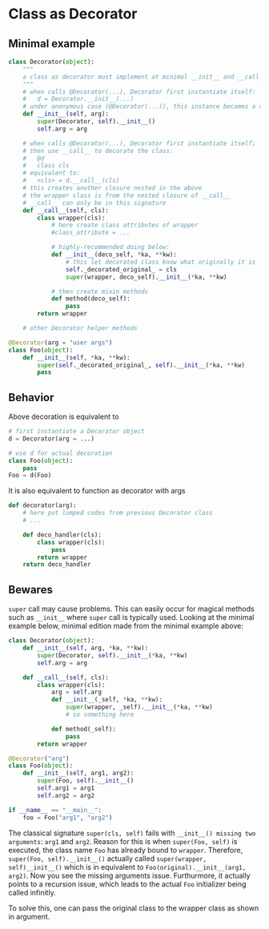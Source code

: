 Class as Decorator
==================


## Minimal example

```python
class Decorator(object):
	"""
	a class as decorator must implement at minimal __init__ and __call__
	"""
	# when calls @Decorator(...), Decorator first instantiate itself:
	#   d = Decorator.__init__(...)
	# under anonymous case (@Decorator(...)), this instance becomes a closure
	def __init__(self, arg):
		super(Decorator, self).__init__()
		self.arg = arg

	# when calls @Decorator(...), Decorator first instantiate itself;
	# then use __call__ to decorate the class:
	#   @d
	#   class cls
	# equivalent to:
	#   <cls> = d.__call__(cls)
	# this creates another closure nested in the above
	# the wrapper class is from the nested closure of __call__
	# __call__ can only be in this signature
	def __call__(self, cls):
		class wrapper(cls):
			# here create class attributes of wrapper
			#class_attribute = ...

			# highly-recommended doing below:
			def __init__(deco_self, *ka, **kw):
				# this let decorated class know what originally it is
				self._decorated_original_ = cls
				super(wrapper, deco_self).__init__(*ka, **kw)

			# then create mixin methods
			def method(deco_self):
				pass
		return wrapper

	# other Decorator helper methods 

@Decorator(arg = "user args")
class Foo(object):
	def __init__(self, *ka, **kw):
		super(self._decorated_original_, self).__init__(*ka, **kw)
		pass
```

## Behavior

Above decoration is equivalent to

```python
# first instantiate a Decorator object
d = Decorator(arg = ...)

# use d for actual decoration
class Foo(object):
	pass
Foo = d(Foo)
```

It is also equivalent to function as decorator with args

```python
def decorator(arg):
	# here put lumped codes from previous Decorator class
	# ...

	def deco_handler(cls):
		class wrapper(cls):
			pass
		return wrapper
	return deco_handler
```


## Bewares

`super` call may cause problems. This can easily occur for magical methods
such as `__init__` where `super` call is typically used.
Looking at the minimal example below, minimal edition made from the minimal
example above:

```python
class Decorator(object):
	def __init__(self, arg, *ka, **kw):
		super(Decorator, self).__init__(*ka, **kw)
		self.arg = arg

	def __call__(self, cls):
		class wrapper(cls):
			arg = self.arg
			def __init__(_self, *ka, **kw):
				super(wrapper, _self).__init__(*ka, **kw)
				# so something here

			def method(_self):
				pass
		return wrapper

@Decorator("arg")
class Foo(object):
	def __init__(self, arg1, arg2):
		super(Foo, self).__init__()
		self.arg1 = arg1
		self.arg2 = arg2

if __name__ == "__main__":
	foo = Foo("arg1", "arg2")
```

The classical signature `super(cls, self)` fails with `__init__() missing two
arguments`: `arg1` and `arg2`.
Reason for this is when `super(Foo, self)` is executed, the class name `Foo` has
already bound to `wrapper`. Therefore, `super(Foo, self).__init__()` actually
called `super(wrapper, self)__init__()` which is in equivalent to
`Foo(original).__init__(arg1, arg2)`. Now you see the missing arguments issue.
Furthurmore, it actually points to a recursion issue, which leads to the actual
`Foo` initializer being called infinitly.

To solve this, one can pass the original class to the wrapper class as shown in
argument.

